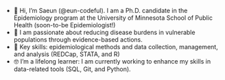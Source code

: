 - 🐣 Hi, I’m Saeun (@eun-codeful). I am a Ph.D. candidate in the Epidemiology program at the University of Minnesota School of Public Health (soon-to-be Epidemiologist!)
- 💜 I am passionate about reducing disease burdens in vulnerable populations through evidence-based actions.
- 💪 Key skills: epidemiological methods and data collection, management, and analysis (REDCap, STATA, and R)
- 🤓 I’m a lifelong learner: I am currently working to enhance my skills in data-related tools (SQL, Git, and Python).

  
<!---
eun-codeful/eun-codeful is a ✨ special ✨ repository because its `README.md` (this file) appears on your GitHub profile.
You can click the Preview link to take a look at your changes.
--->
